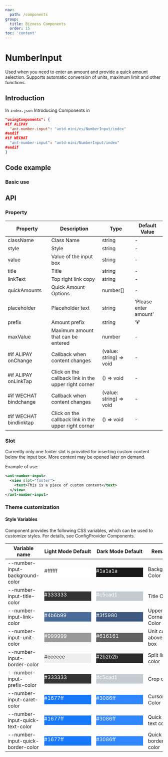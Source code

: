 ```yaml
---
nav:
  path: /components
group:
  title: Bizness Components
  order: 15
toc: 'content'
---
```


# NumberInput

Used when you need to enter an amount and provide a quick amount selection. Supports automatic conversion of units, maximum limit and other functions.

## Introduction

In `index.json` Introducing Components in

```json
"usingComponents": {
#if ALIPAY
  "ant-number-input": "antd-mini/es/NumberInput/index"
#endif
#if WECHAT
  "ant-number-input": "antd-mini/NumberInput/index"
#endif
}
```

## Code example

### Basic use

<code src='../../demo/pages/NumberInput/index'></code>

## API

### Property

| Property                   | Description                 | Type                    | Default Value       |
| ---------------------- | -------------------- | ----------------------- | ------------ |
| className              | Class Name                 | string                  | -            |
| style                  | Style                 | string                  | -            |
| value                  | Value of the input box           | string                  | -            |
| title                  | Title                 | string                  | -            |
| linkText               | Top right link copy       | string                  | -            |
| quickAmounts           | Quick Amount Options         | number[]                | -            |
| placeholder            | Placeholder text           | string                  | 'Please enter amount' |
| prefix                 | Amount prefix             | string                  | '¥'          |
| maxValue               | Maximum amount that can be entered       | number                  | -            |
| #if ALIPAY onChange    | Callback when content changes     | (value: string) => void | -            |
| #if ALIPAY onLinkTap   | Click on the callback link in the upper right corner | () => void              | -            |
| #if WECHAT bindchange  | Callback when content changes     | (value: string) => void | -            |
| #if WECHAT bindlinktap | Click on the callback link in the upper right corner | () => void              | -            |

### Slot

Currently only one footer slot is provided for inserting custom content below the input box. More content may be opened later on demand.

Example of use:

```xml
<ant-number-input>
  <view slot="footer">
    <text>This is a piece of custom content</text>
  </view>
</ant-number-input>
```

### Theme customization

#### Style Variables

Component provides the following CSS variables, which can be used to customize styles. For details, see ConfigProvider Components.

| Variable name                            | Light Mode Default                                                                                    | Dark Mode Default                                                                                    | Remarks               |
| --------------------------------- | ------------------------------------------------------------------------------------------------- | ------------------------------------------------------------------------------------------------- | ------------------ |
| --number-input-background-color   | <div style="width: 150px; height: 30px; background-color: #ffffff; color: #333333;">#ffffff</div> | <div style="width: 150px; height: 30px; background-color: #1a1a1a; color: #ffffff;">#1a1a1a</div> | Background Color           |
| --number-input-title-color        | <div style="width: 150px; height: 30px; background-color: #333333; color: #ffffff;">#333333</div> | <div style="width: 150px; height: 30px; background-color: #c5cad1; color: #ffffff;">#c5cad1</div> | Title Color           |
| --number-input-link-color         | <div style="width: 150px; height: 30px; background-color: #4b6b99; color: #ffffff;">#4b6b99</div> | <div style="width: 150px; height: 30px; background-color: #3f5980; color: #ffffff;">#3f5980</div> | Upper Right Corner Link Color     |
| --number-input-unit-color         | <div style="width: 150px; height: 30px; background-color: #999999; color: #ffffff;">#999999</div> | <div style="width: 150px; height: 30px; background-color: #616161; color: #ffffff;">#616161</div> | Unit color above input box |
| --number-input-border-color       | <div style="width: 150px; height: 30px; background-color: #eeeeee; color: #333333;">#eeeeee</div> | <div style="width: 150px; height: 30px; background-color: #2b2b2b; color: #ffffff;">#2b2b2b</div> | Split line color         |
| --number-input-prefix-color       | <div style="width: 150px; height: 30px; background-color: #333333; color: #ffffff;">#333333</div> | <div style="width: 150px; height: 30px; background-color: #c5cad1; color: #ffffff;">#c5cad1</div> | Crop color         |
| --number-input-caret-color        | <div style="width: 150px; height: 30px; background-color: #1677ff; color: #ffffff;">#1677ff</div> | <div style="width: 150px; height: 30px; background-color: #3086ff; color: #ffffff;">#3086ff</div> | Cursor Color           |
| --number-input-quick-text-color   | <div style="width: 150px; height: 30px; background-color: #1677ff; color: #ffffff;">#1677ff</div> | <div style="width: 150px; height: 30px; background-color: #3086ff; color: #ffffff;">#3086ff</div> | Quick input text color   |
| --number-input-quick-border-color | <div style="width: 150px; height: 30px; background-color: #1677ff; color: #ffffff;">#1677ff</div> | <div style="width: 150px; height: 30px; background-color: #3086ff; color: #ffffff;">#3086ff</div> | Quick input border color   |
